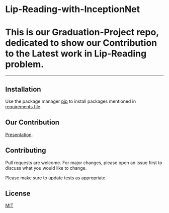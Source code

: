# Lip-Reading-with-InceptionNet

<h1> This is our Graduation-Project repo, dedicated to show our Contribution to the Latest work in Lip-Reading problem. </h1>

---

## Installation

Use the package manager [pip](https://pip.pypa.io/en/stable/) to install packages mentioned in [requirements file](https://github.com/AbdelrhmanKhater/Lip-Reading-with-Inception/blob/master/requirements.txt).

## Our Contribution

[Presentation](https://github.com/AbdelrhmanKhater/Lip-Reading-with-Inception/blob/master/GP_presentation.pptx).

## Contributing

Pull requests are welcome. For major changes, please open an issue first to discuss what you would like to change.

Please make sure to update tests as appropriate.

## License

[MIT](https://choosealicense.com/licenses/mit/)
